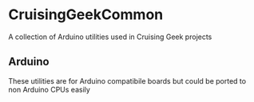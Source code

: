 # CruisingGeekCommon
A collection of Arduino utilities used in Cruising Geek projects

## Arduino
These utilities are for Arduino compatibile boards but could be ported to non Arduino CPUs easily
